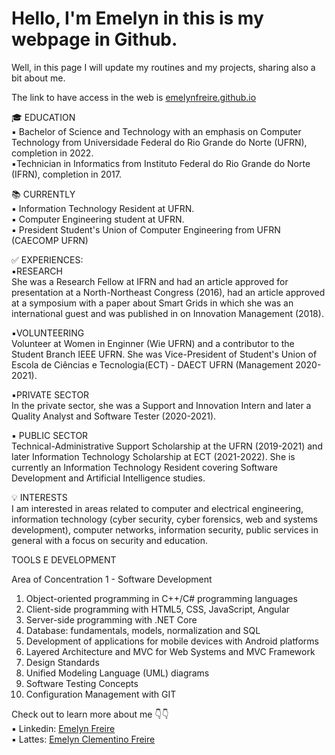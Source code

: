 <h1> Hello, I'm Emelyn in this is my webpage in Github. </h1>

Well, in this page I will update my routines and my projects, sharing also a bit about me.


The link to have access in the web is <a href="https://emelynfreire.github.io/"> emelynfreire.github.io</a>

🎓 EDUCATION <br>
▪️ Bachelor of Science and Technology with an emphasis on Computer Technology from Universidade Federal do Rio Grande do Norte (UFRN), completion in 2022.<br>
▪️Technician in Informatics from Instituto Federal do Rio Grande do Norte (IFRN), completion in 2017.<br>

📚 CURRENTLY<br>
▪️ Information Technology Resident at UFRN.<br>
▪️ Computer Engineering student at UFRN. <br>
▪️ President Student's Union of Computer Engineering from UFRN (CAECOMP UFRN)<br>

✅ EXPERIENCES:<br>
▪️RESEARCH<br>
She was a Research Fellow at IFRN and had an article approved for presentation at a North-Northeast Congress (2016), had an article approved at a symposium with a paper about Smart Grids in which she was an international guest and was published in on Innovation Management (2018).<br>

▪️VOLUNTEERING<br>
Volunteer at Women in Enginner (Wie UFRN) and a contributor to the Student Branch IEEE UFRN. She was Vice-President of Student's Union of Escola de Ciências e Tecnologia(ECT) - DAECT UFRN (Management 2020-2021).<br>

▪️PRIVATE SECTOR<br>
In the private sector, she was a Support and Innovation Intern and later a Quality Analyst and Software Tester (2020-2021).<br>

▪️ PUBLIC SECTOR<br>
Technical-Administrative Support Scholarship at the UFRN (2019-2021) and later Information Technology Scholarship at ECT (2021-2022). She is currently an Information Technology Resident covering Software Development and Artificial Intelligence studies.<br>

💡 INTERESTS<br>
I am interested in areas related to computer and electrical engineering, information technology (cyber security, cyber forensics, web and systems development), computer networks, information security, public services in general with a focus on security and education.<br>


TOOLS E DEVELOPMENT

Area of Concentration 1 - Software Development
1. Object-oriented programming in C++/C# programming languages
2. Client-side programming with HTML5, CSS, JavaScript, Angular
3. Server-side programming with .NET Core
4. Database: fundamentals, models, normalization and SQL
5. Development of applications for mobile devices with Android platforms
6. Layered Architecture and MVC for Web Systems and MVC Framework
7. Design Standards
8. Unified Modeling Language (UML) diagrams
9. Software Testing Concepts
10. Configuration Management with GIT


Check out to learn more about me 👇👇<br>
▪️ Linkedin: <a href="https://www.linkedin.com/in/emelynfreire/?locale=en_US"> Emelyn Freire</a><br>
▪️ Lattes: <a href="http://lattes.cnpq.br/5550751375072714"> Emelyn Clementino Freire</a><br>

